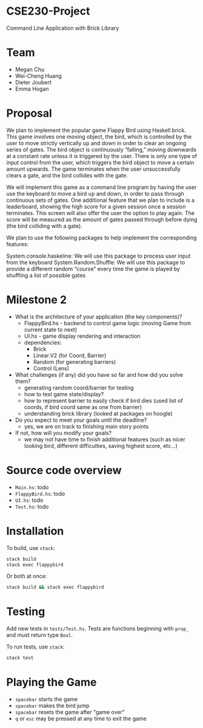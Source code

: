 # CSE230-Project
Command Line Application with Brick Library

# Team

* Megan Chu
* Wei-Cheng Huang
* Dieter Joubert 
* Emma Hogan

# Proposal
We plan to implement the popular game Flappy Bird using Haskell brick. This game involves one moving object, the bird, which is controlled by the user to move strictly vertically up and down in order to clear an ongoing series of gates. The bird object is continuously “falling,” moving downwards at a constant rate unless it is triggered by the user. There is only one type of input control from the user, which triggers the bird object to move a certain amount upwards. The game terminates when the user unsuccessfully clears a gate, and the bird collides with the gate.

We will implement this game as a command line program by having the user use the keyboard to move a bird up and down, in order to pass through continuous sets of gates. One additional feature that we plan to include is a leaderboard, showing the high score for a given session once a session terminates. This screen will also offer the user the option to play again. The score will be measured as the amount of gates passed through before dying (the bird colliding with a gate). 

We plan to use the following packages to help implement the corresponding features:

System.console.haskeline: We will use this package to process user input from the keyboard
System.Random.Shuffle: We will use this package to provide a different random “course” every time the game is played by shuffling a list of possible gates

# Milestone 2

* What is the architecture of your application (the key components)?
  - FlappyBird.hs - backend to control game logic (moving Game from current state to next)
  - UI.hs - game display rendering and interaction
  - dependencies:
    - Brick
    - Linear.V2 (for Coord, Barrier)
    - Random (for generating barriers) 
    - Control (Lens)
* What challenges (if any) did you have so far and how did you solve them?
  - generating random coord/barrier for testing
  - how to test game state/display?
  - how to represent barrier to easily check if bird dies (used list of coords, if bird coord same as one from barrier)
  - understanding brick library (looked at packages on hoogle)
* Do you expect to meet your goals until the deadline?
  - yes, we are on track to finishing main story points
* If not, how will you modify your goals?
  - we may not have time to finish additional features (such as nicer looking bird, different difficulties, saving highest score, etc...)

# Source code overview

* `Main.hs`: todo
* `FlappyBird.hs`: todo
* `UI.hs`: todo
* `Test.hs`: todo

# Installation

To build, use `stack`:

```bash
stack build
stack exec flappybird
```

Or both at once:
```bash
stack build && stack exec flappybird
```

# Testing

Add new tests in `tests/Test.hs`. Tests are functions beginning with `prop_` and must return type `Bool`.

To run tests, use `stack`:

```bash
stack test
```

# Playing the Game
 
 * `spacebar` starts the game 
 * `spacebar` makes the bird jump
 * `spacebar` resets the game after "game over"
 * `q` or `esc` may be pressed at any time to exit the game

